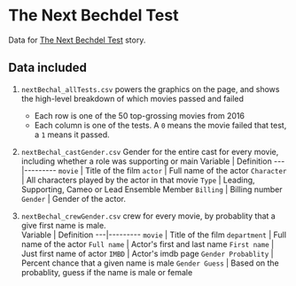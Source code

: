 # The Next Bechdel Test 
Data for [The Next Bechdel Test](http://google.com) story.

## Data included

1. `nextBechal_allTests.csv` powers the graphics on the page, and shows the high-level breakdown of which movies passed and failed 
    - Each row is one of the 50 top-grossing movies from 2016
    - Each column is one of the tests. A `0` means the movie failed that test, a `1` means it passed. 

2. `nextBechal_castGender.csv` Gender for the entire cast for every movie, including whether a role was supporting or main 
Variable | Definition
---|---------
`movie` | Title of the film
`actor` | Full name of the actor
`Character` | All characters played by the actor in that movie
`Type` | Leading, Supporting, Cameo or Lead Ensemble Member
`Billing` | Billing number
`Gender` | Gender of the actor.


3. `nextBechal_crewGender.csv` crew for every movie, by probablity that a give first name is male.  
Variable | Definition
---|---------
`movie` | Title of the film
`department` | Full name of the actor
`Full name` | Actor's first and last name
`First name` | Just first name of actor
`IMBD` | Actor's imdb page
`Gender Probablity` | Percent chance that a given name is male
`Gender Guess` | Based on the probablity, guess if the name is male or female